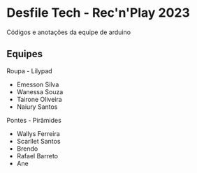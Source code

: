 # Desfile Tech - Rec'n'Play 2023

Códigos e anotações da equipe de arduino  

## Equipes
Roupa - Lilypad 
- Emesson Silva
- Wanessa Souza
- Tairone Oliveira
- Naiury Santos

Pontes - Pirâmides
- Wallys Ferreira
- Scarllet Santos
- Brendo
- Rafael Barreto
- Ane

